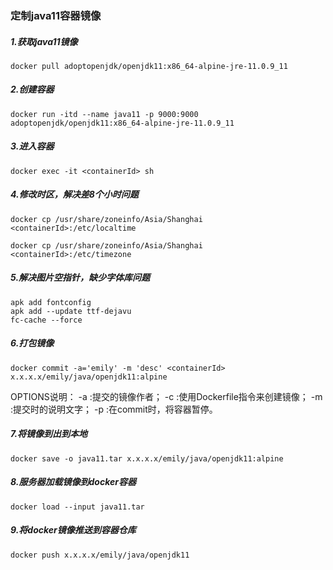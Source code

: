 ### 定制java11容器镜像

##### 1.获取java11镜像

```properties
docker pull adoptopenjdk/openjdk11:x86_64-alpine-jre-11.0.9_11
```

##### 2.创建容器

```properties
docker run -itd --name java11 -p 9000:9000 adoptopenjdk/openjdk11:x86_64-alpine-jre-11.0.9_11
```

##### 3.进入容器

```properties
docker exec -it <containerId> sh
```

##### 4.修改时区，解决差8个小时问题

```properties
docker cp /usr/share/zoneinfo/Asia/Shanghai <containerId>:/etc/localtime
```

```properties
docker cp /usr/share/zoneinfo/Asia/Shanghai <containerId>:/etc/timezone
```

##### 5.解决图片空指针，缺少字体库问题

```properties
apk add fontconfig
apk add --update ttf-dejavu
fc-cache --force
```

##### 6.打包镜像

```properties
docker commit -a='emily' -m 'desc' <containerId> x.x.x.x/emily/java/openjdk11:alpine
```

OPTIONS说明：
-a :提交的镜像作者；
-c :使用Dockerfile指令来创建镜像；
-m :提交时的说明文字；
-p :在commit时，将容器暂停。

##### 7.将镜像到出到本地

```properties
docker save -o java11.tar x.x.x.x/emily/java/openjdk11:alpine
```

##### 8.服务器加载镜像到docker容器

```properties
docker load --input java11.tar
```

##### 9.将docker镜像推送到容器仓库

```properties
docker push x.x.x.x/emily/java/openjdk11
```

